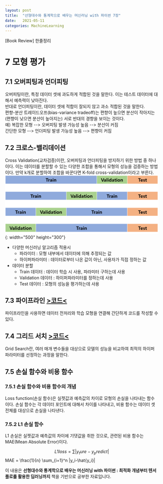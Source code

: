 ```yaml
---
layout: post
title:  "선형대수와 통계학으로 배우는 머신러닝 with 파이썬 7장"
date:   2021-05-11
categories: MachineLearning 
---
```

[Book Review] 한줄정리

# 7 모형 평가

## 7.1 오버피팅과 언더피팅
오버피팅이란, 특정 데이터 셋에 과도하게 적합된 것을 말한다. 이는 테스트 데이터에 대해서 예측력이 낮아진다.  
반대로 언더피팅이란, 데이터 셋에 적합이 잘되지 않고 과소 적합된 것을 말한다.  
편향-분산 트레이드오프(bias-variance tradeoff)는 편향이 높으면 분산이 작아지는(편향이 낮으면 분산이 높아지는) 서로 반대의 경향을 보이는 것이다.  
예) 복잡한 모형 --> 오버피팅 발생 가능성 높음 --> 분산이 커짐  
    간단한 모형 --> 언더피팅 발생 가능성 높음 --> 편향이 커짐

## 7.2 크로스-밸리데이션
Cross Validation(교차검증)이란, 오버피팅과 언더피팅을 방지하기 위한 방법 중 하나이다. 이는 데이터를 분할할 수 있는 다양한 조합을 통해서 모형의 성능을 검증하는 방법이다. 만약 k개로 분할하여 조합을 바꾼다면 K-fold cross-validation이라고 부른다.  
![4-fold cross-validation](https://github.com/mmminji/mmminji.github.io/blob/main/assets/post_pics/7.2-CV.PNG?raw=true){: width="500" height="300"}

- 다양한 머신러닝 알고리즘 적용시
    - 파라미터 : 모형 내부에서 데이터에 의해 추정되는 값
    - 하이퍼파라미터 : 데이터로부터 나온 값이 아닌, 사용자가 직접 정하는 값
- 데이터 분할
    - Train 데이터 : 데이터 학습 시 사용, 파라미터 구하는데 사용
    - Validation 데이터 : 하이퍼파라미터를 정하는데 사용
    - Test 데이터 : 모형의 성능을 평가하는데 사용

## 7.3 파이프라인 [>코드<](https://github.com/mmminji/Machine-Learning/blob/master/4.Pipeline.py)
파이프라인을 사용하면 데이터 전처리와 학습 모형을 연결해 간단하게 코드를 작성할 수 있다.

## 7.4 그리드 서치 [>코드<](https://github.com/mmminji/Machine-Learning/blob/master/5.GridSearchCV.py)
Grid Search란, 여러 매개 변수들을 대상으로 모델의 성능을 비교하여 최적의 하이퍼파라미터를 선정하는 과정을 말한다.

## 7.5 손실 함수와 비용 함수

### 7.5.1 손실 함수와 비용 함수의 개념
Loss function(손실 함수)은 실젯값과 예측값의 차이로 모형의 손실을 나타내는 함수이다. 손실 함수는 각 데이터 포인트에 대해서 차이를 나타내고, 비용 함수는 데이터 셋 전체를 대상으로 손실을 나타낸다.

### 7.5.2 L1 손실 함수
L1 손실은 실젯값과 예측값의 차이에 기댓값을 취한 것으로, 관련된 비용 함수는 MAE(Mean Absolute Error)이다.  

$$ L1 loss = \sum|y_ture-y_predict|
$$ MAE = \frac{1}{n} \sum_{i=1}^n |y_i-\hat{y_i}|


이 내용은 **선형대수와 통계학으로 배우는 머신러닝 with 파이썬 : 최적화 개념부터 텐서플로를 활용한 딥러닝까지** 책을 기반으로 공부한 자료입니다.
